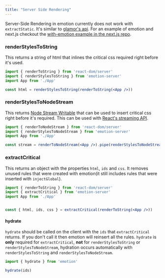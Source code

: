 ```yaml
---
title: "Server Side Rendering"
---
```

Server-Side Rendering in emotion currently does not work with `extractStatic`. It's similar to [glamor's api](https://github.com/threepointone/glamor/blob/master/docs/server.md). For an example of emotion and next.js checkout the [with-emotion example in the next.js repo](https://github.com/zeit/next.js/tree/master/examples/with-emotion).

### renderStylesToString
This returns a string of html that inlines the critical css required right before it's used.

```jsx
import { renderToString } from 'react-dom/server'
import { renderStylesToString } from 'emotion-server'
import App from './App'

const html = renderStylesToString(renderToString(<App />))
```


### renderStylesToNodeStream
This returns [Node Stream Writable](https://nodejs.org/api/stream.html#stream_class_stream_writable) that can be used to insert critical css right before it's required. This can be used with [React's streaming API](https://reactjs.org/docs/react-dom-server.html#rendertonodestream).

```jsx
import { renderToNodeStream } from 'react-dom/server'
import { renderStylesToNodeStream } from 'emotion-server'
import App from './App'

const stream = renderToNodeStream(<App />).pipe(renderStylesToNodeStream())
```


### extractCritical
This returns an object with the properties `html`, `ids` and `css`. It removes unused rules that were created with emotion(it still includes rules that were inserted with `injectGlobal`).

```jsx
import { renderToString } from 'react-dom/server'
import { extractCritical } from 'emotion-server'
import App from './App'


const { html, ids, css } = extractCritical(renderToString(<App />))

```

#### hydrate
`hydrate` should be called on the client with the `ids` that `extractCritical` returns. If you don't call it then emotion will reinsert all the rules. `hydrate` is **only** required for `extractCritical`, **not** for `renderStylesToString` or `renderStylesToNodeStream`, hydration occurs automatically with `renderStylesToString` and `renderStylesToNodeStream`.

```jsx
import { hydrate } from 'emotion'

hydrate(ids)

```
